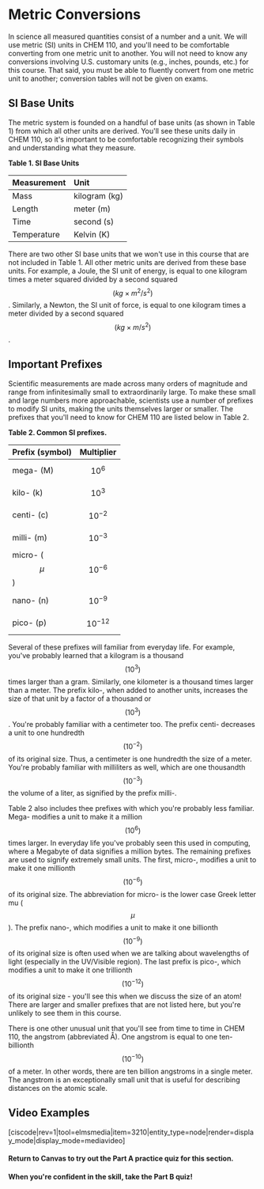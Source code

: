 # Metric Conversions

In science all measured quantities consist of a number and a unit. We will use metric \(SI\) units in CHEM 110, and you'll need to be comfortable converting from one metric unit to another. You will not need to know any conversions involving U.S. customary units \(e.g., inches, pounds, etc.\) for this course. That said, you must be able to fluently convert from one metric unit to another; conversion tables will not be given on exams.

## SI Base Units

The metric system is founded on a handful of base units \(as shown in Table 1\) from which all other units are derived. You'll see these units daily in CHEM 110, so it's important to be comfortable recognizing their symbols and understanding what they measure.

**Table 1. SI Base Units**

| **Measurement** | **Unit** |
| :--- | :--- |
| Mass | kilogram \(kg\) |
| Length | meter \(m\) |
| Time | second \(s\) |
| Temperature | Kelvin \(K\) |

There are two other SI base units that we won't use in this course that are not included in Table 1. All other metric units are derived from these base units. For example, a Joule, the SI unit of energy, is equal to one kilogram times a meter squared divided by a second squared $$(kg\times m^2/s^2)$$. Similarly, a Newton, the SI unit of force, is equal to one kilogram times a meter divided by a second squared $$(kg\times m/s^2)$$.

## Important Prefixes

Scientific measurements are made across many orders of magnitude and range from infinitesimally small to extraordinarily large. To make these small and large numbers more approachable, scientists use a number of prefixes to modify SI units, making the units themselves larger or smaller. The prefixes that you'll need to know for CHEM 110 are listed below in Table 2.

**Table 2. Common SI prefixes.**

| **Prefix \(symbol\)** | **Multiplier** |
| :--- | :--- |
| mega- \(M\) | $$10^6$$ |
| kilo- \(k\) | $$10^3$$ |
| centi- \(c\) | $$10^{-2}$$ |
| milli- \(m\) | $$10^{-3}$$ |
| micro- \($$\mu$$\) | $$10^{-6}$$ |
| nano- \(n\) | $$10^{-9}$$ |
| pico- \(p\) | $$10^{-12}$$ |

Several of these prefixes will familiar from everyday life. For example, you've probably learned that a kilogram is a thousand $$(10^3)$$ times larger than a gram. Similarly, one kilometer is a thousand times larger than a meter. The prefix kilo-, when added to another units, increases the size of that unit by a factor of a thousand or $$(10^3)$$. You're probably familiar with a centimeter too. The prefix centi- decreases a unit to one hundredth $$(10^{-2})$$ of its original size. Thus, a centimeter is one hundredth the size of a meter. You're probably familiar with milliliters as well, which are one thousandth $$(10^{-3})$$ the volume of a liter, as signified by the prefix milli-.

Table 2 also includes thee prefixes with which you're probably less familiar. Mega- modifies a unit to make it a million $$(10^6)$$ times larger. In everyday life you've probably seen this used in computing, where a Megabyte of data signifies a million bytes. The remaining prefixes are used to signify extremely small units. The first, micro-, modifies a unit to make it one millionth $$(10^{-6})$$ of its original size. The abbreviation for micro- is the lower case Greek letter mu \($$\mu$$\). The prefix nano-, which modifies a unit to make it one billionth $$(10^{-9})$$ of its original size is often used when we are talking about wavelengths of light \(especially in the UV/Visible region\). The last prefix is pico-, which modifies a unit to make it one trillionth $$(10^{-12})$$ of its original size - you'll see this when we discuss the size of an atom! There are larger and smaller prefixes that are not listed here, but you're unlikely to see them in this course.

There is one other unusual unit that you'll see from time to time in CHEM 110, the angstrom \(abbreviated Å\). One angstrom is equal to one ten-billionth $$(10^{-10})$$ of a meter. In other words, there are ten billion angstroms in a single meter. The angstrom is an exceptionally small unit that is useful for describing distances on the atomic scale.

## Video Examples

[ciscode\|rev=1\|tool=elmsmedia\|item=3210\|entity\_type=node\|render=display\_mode\|display\_mode=mediavideo\]

#### **Return to Canvas to try out the Part A practice quiz for this section.**

#### **When you're confident in the skill, take the Part B quiz!**



<houck-math> </houck-math>



